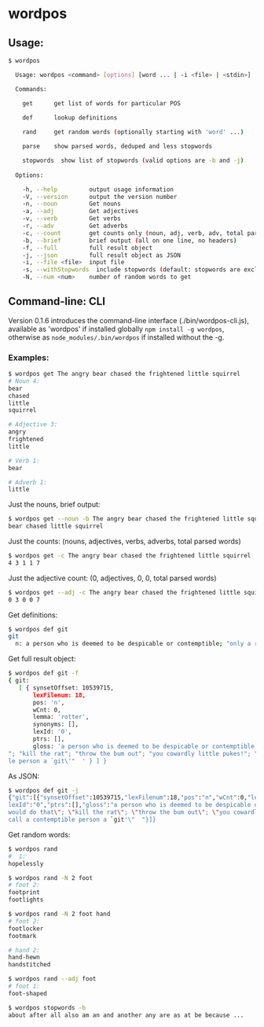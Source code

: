 wordpos
=======

## Usage:
```bash
$ wordpos

  Usage: wordpos <command> [options] [word ... | -i <file> | <stdin>]

  Commands:

    get      get list of words for particular POS
 
    def      lookup definitions

    rand     get random words (optionally starting with 'word' ...)

    parse    show parsed words, deduped and less stopwords

    stopwords  show list of stopwords (valid options are -b and -j)
    
  Options:

    -h, --help         output usage information
    -V, --version      output the version number
    -n, --noun         Get nouns
    -a, --adj          Get adjectives
    -v, --verb         Get verbs
    -r, --adv          Get adverbs
    -c, --count        get counts only (noun, adj, verb, adv, total parsed words)
    -b, --brief        brief output (all on one line, no headers)
    -f, --full         full result object
    -j, --json         full result object as JSON
    -i, --file <file>  input file
    -s, --withStopwords  include stopwords (default: stopwords are excluded)
    -N, --num <num>    number of random words to get
```

## Command-line: CLI

Version 0.1.6 introduces the command-line interface (./bin/wordpos-cli.js), available as 'wordpos' if installed globally
`npm install -g wordpos`, otherwise as `node_modules/.bin/wordpos` if installed without the -g.

### Examples:

```bash
$ wordpos get The angry bear chased the frightened little squirrel
# Noun 4:
bear
chased
little
squirrel

# Adjective 3:
angry
frightened
little

# Verb 1:
bear

# Adverb 1:
little
```
Just the nouns, brief output:
```bash
$ wordpos get --noun -b The angry bear chased the frightened little squirrel
bear chased little squirrel
```
Just the counts: (nouns, adjectives, verbs, adverbs, total parsed words)
```bash
$ wordpos get -c The angry bear chased the frightened little squirrel
4 3 1 1 7
```
Just the adjective count: (0, adjectives, 0, 0, total parsed words)
```bash
$ wordpos get --adj -c The angry bear chased the frightened little squirrel
0 3 0 0 7
```

Get definitions:
```bash
$ wordpos def git
git
  n: a person who is deemed to be despicable or contemptible; "only a rotter would do that"; "kill the rat"; "throw the bum out"; "you cowardly little pukes!"; "the British call a contemptible persona `git'"
```
Get full result object:
```bash
$ wordpos def git -f
{ git:
   [ { synsetOffset: 10539715,
       lexFilenum: 18,
       pos: 'n',
       wCnt: 0,
       lemma: 'rotter',
       synonyms: [],
       lexId: '0',
       ptrs: [],
       gloss: 'a person who is deemed to be despicable or contemptible; "only a rotter would do that
"; "kill the rat"; "throw the bum out"; "you cowardly little pukes!"; "the British call a contemptib
le person a `git\'"  ' } ] }
```
As JSON:
```bash
$ wordpos def git -j
{"git":[{"synsetOffset":10539715,"lexFilenum":18,"pos":"n","wCnt":0,"lemma":"rotter","synonyms":[],"
lexId":"0","ptrs":[],"gloss":"a person who is deemed to be despicable or contemptible; \"only a rotter
would do that\"; \"kill the rat\"; \"throw the bum out\"; \"you cowardly little pukes!\"; \"the British
call a contemptible person a `git'\"  "}]}
```

Get random words:
```bash
$ wordpos rand
#  1:
hopelessly

$ wordpos rand -N 2 foot
# foot 2:
footprint
footlights

$ wordpos rand -N 2 foot hand
# foot 2:
footlocker
footmark

# hand 2:
hand-hewn
handstitched

$ wordpos rand --adj foot
# foot 1:
foot-shaped

$ wordpos stopwords -b
about after all also am an and another any are as at be because ...
```
